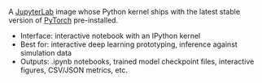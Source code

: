 A [JupyterLab](https://jupyter.org/) image whose Python kernel ships with the latest stable version of [PyTorch](https://docs.pytorch.org/) pre-installed.

- Interface: interactive notebook with an IPython kernel
- Best for: interactive deep learning prototyping, inference against simulation data
- Outputs: .ipynb notebooks, trained model checkpoint files, interactive figures, CSV/JSON metrics, etc. 
